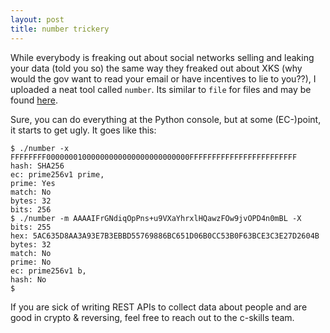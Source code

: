 ```yaml
---
layout: post
title: number trickery
---
```


While everybody is freaking out about social networks selling and leaking
your data (told you so) the same way they freaked out about XKS (why
would the gov want to read your email or have incentives to lie to you??),
I uploaded a neat tool called `number`. Its similar to `file` for files
and may be found [here](https://github.com/stealth/number).

Sure, you can do everything at the Python console, but at some (EC-)point,
it starts to get ugly. It goes like this:

```
$ ./number -x FFFFFFFF00000001000000000000000000000000FFFFFFFFFFFFFFFFFFFFFFFF
hash: SHA256
ec: prime256v1 prime,
prime: Yes
match: No
bytes: 32
bits: 256
$ ./number -m AAAAIFrGNdiqOpPns+u9VXaYhrxlHQawzFOw9jvOPD4n0mBL -X
bits: 255
hex: 5AC635D8AA3A93E7B3EBBD55769886BC651D06B0CC53B0F63BCE3C3E27D2604B
bytes: 32
match: No
prime: No
ec: prime256v1 b,
hash: No
$
```


If you are sick of writing REST APIs to collect data about people and are good in crypto & reversing,
feel free to reach out to the c-skills team.

